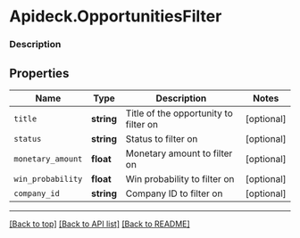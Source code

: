 # Apideck.OpportunitiesFilter

### Description

## Properties
Name | Type | Description | Notes
------------ | ------------- | ------------- | -------------
`title` | **string** | Title of the opportunity to filter on | [optional] 
`status` | **string** | Status to filter on | [optional] 
`monetary_amount` | **float** | Monetary amount to filter on | [optional] 
`win_probability` | **float** | Win probability to filter on | [optional] 
`company_id` | **string** | Company ID to filter on | [optional] 





---

[[Back to top]](#) [[Back to API list]](../../../../README.md#documentation-for-api-endpoints) [[Back to README]](../../../../README.md)


